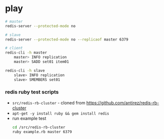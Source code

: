 # play

```sh
# master
redis-server --protected-mode no

# slave
redis-server --protected-mode no --replicaof master 6379

# client
redis-cli -h master
    master> INFO replication
    master> SADD set01 item01

redis-cli -h slave
    slave> INFO replication
    slave> SMEMBERS set01
```

### redis ruby test scripts
- `src/redis-rb-cluster` - cloned from https://github.com/antirez/redis-rb-cluster
- `apt-get -y install ruby && gem install redis`
- run example test
    ```sh
    cd /src/redis-rb-cluster
    ruby example.rb master 6379
    ```
